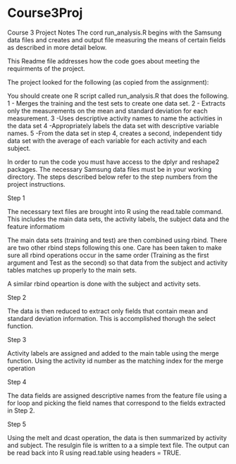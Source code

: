 # Course3Proj
Course 3 Project Notes
The cord run_analysis.R begins with the Samsung data files and creates and output file measuring the means of certain fields
as described in more detail below.

This Readme file addresses how the code goes about meeting the requirments of the project.

The project looked for the following (as copied from the assignment):

You should create one R script called run_analysis.R that does the following. 
1 - Merges the training and the test sets to create one data set.
2 - Extracts only the measurements on the mean and standard deviation for each measurement. 
3 -Uses descriptive activity names to name the activities in the data set
4 -Appropriately labels the data set with descriptive variable names. 
5 -From the data set in step 4, creates a second, independent tidy data set with the average of each variable for each activity and each subject.

In order to run the code you must have access to the dplyr and reshape2 packages. The necessary Samsung data files must be in
your working directory. The steps described below refer to the step numbers from the project instructions.

Step 1

The necessary text files are brought into R using the read.table command. This includes the main data sets, the activity
labels, the subject data and the feature informatiom

The main data sets (training and test) are then combined using rbind. There are two other rbind steps following this one. 
Care has been taken to make sure all rbind operations occur in the same order (Training as the first argument and Test as the
second) so that data from the subject and activity tables matches up properly to the main sets.

A similar rbind opeartion is done with the subject and activity sets.

Step 2

The data is then reduced to extract only fields that contain mean and standard deviation information. This is accomplished 
thorugh the select function.

Step 3

Activity labels are assigned and added to the main table using the merge function. Using the activity id number as the 
matching index for the merge operation


Step 4

The data fields are assigned descriptive names from the feature file using a for loop and picking the field names that 
correspond to the fields extracted in Step 2.

Step 5

Using the melt and dcast operation, the data is then summarized by activity and subject. The resulgin file is written to a
a simple text file. The output can be read back into R using read.table using headers = TRUE.


